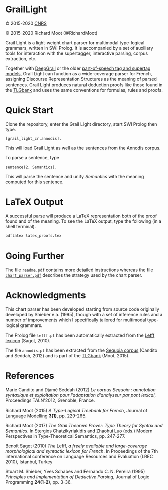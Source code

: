 # GrailLight

:copyright: 2015-2020 [CNRS](http://www.cnrs.fr)

:copyright: 2015-2020 Richard Moot (@RichardMoot)

Grail Light is a light-weight chart parser for multimodal type-logical
grammars, written in SWI Prolog. It is accompanied by a set of auxiliary tools for interaction with the
supertagger, interactive parsing, corpus extraction, etc.

Together with [DeepGrail](https://richardmoot.github.io/DeepGrail/) or the older [part-of-speech tag and supertag models](https://github.com/RichardMoot/models), Grail Light
can function as a wide-coverage parser for French, assigning Discourse Representation Structures as the meaning of parsed sentences. Grail Light produces natural
deduction proofs like those found in the [TLGbank](http://richardmoot.github.io/TLGbank/) and uses the same conventions for formulas, rules and proofs.

# Quick Start

Clone the repository, enter the Grail Light directory, start SWI
Prolog then type.

`[grail_light_cr,annodis].`

This will load Grail Light as well as the sentences from the Annodis
corpus.

To parse a sentence, type

`sentence(2, Semantics).`

This will parse the sentence and unify _Semantics_ with the meaning
computed for this sentence.

# LaTeX Output

A successful parse will produce a LaTeX representation both of the
proof found and of the meaning. To see the LaTeX output, type the
following (in a shell terminal).

`pdflatex latex_proofs.tex`

# Going Further

The file [`readme.pdf`](https://github.com/RichardMoot/GrailLight/blob/master/readme.pdf) contains more detailed instructions whereas the
file [`chart_parser.pdf`](https://github.com/RichardMoot/GrailLight/blob/master/chart_parser.pdf) describes the strategy used by the chart parser.

# Acknowledgments

This chart parser has been developed starting from source code
originally developed by Shieber e.a. (1995), though with a set of
inference rules and a number of improvements which I specifically tailored for multimodal type-logical grammars.

The Prolog file `lefff.pl` has been automatically extracted from the
[Lefff lexicon](http://alpage.inria.fr/~sagot/lefff.html) (Sagot, 2010).

The file `annodis.pl` has been extracted from the
[Sequoia corpus](http://deep-sequoia.inria.fr) (Candito and Seddah,
2012) and is part of the [TLGbank](http:richardmoot.github.io/TLGbank)
(Moot, 2015).

# References

Marie Candito and Djam&eacute; Seddah (2012) _Le corpus Sequoia : annotation
syntaxique et exploitation pour l’adaptation d’analyseur par pont
lexical_, Proceedings TALN'2012, Grenoble, France.

Richard Moot (2015) _A Type-Logical Treebank for French_, Journal of
Language Modelling **3(1)**, pp. 229-265.

Richard Moot (2017) _The Grail Theorem Prover: Type Theory for Syntax and Semantics_. In Stergios Chatzikyriakidis and Zhaohui Luo (eds.) Modern Perspectives in
Type-Theoretical Semantics, pp. 247-277.

Beno&icirc;t Sagot (2010) _The_ Lefff, _a freely available and large-coverage morphological and syntactic lexicon for French_. In Proceedings of the 7th international conference on Language Resources and Evaluation (LREC 2010), Istanbul, Turkey

Stuart M. Shieber, Yves Schabes and Fernando C. N. Pereira (1995)
 _Principles and Implementation of Deductive Parsing_, Journal of
 Logic Programming **24(1-2)**, pp. 3-36.

